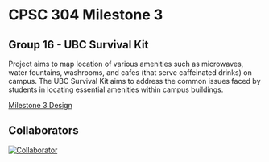 # CPSC 304 Milestone 3

## Group 16 - UBC Survival Kit

Project aims to map location of various amenities such as microwaves, water fountains, washrooms, and cafes (that serve caffeinated drinks) on campus. The UBC Survival Kit aims to address the common issues faced by students in locating essential amenities within campus buildings.

[Milestone 3 Design](Milestone_3_Design.pdf)

## Collaborators

<a name="collaborators"></a>
[![Collaborator](https://img.shields.io/badge/collaborator-3-blue.svg)](https://github.com/Anica1004)
